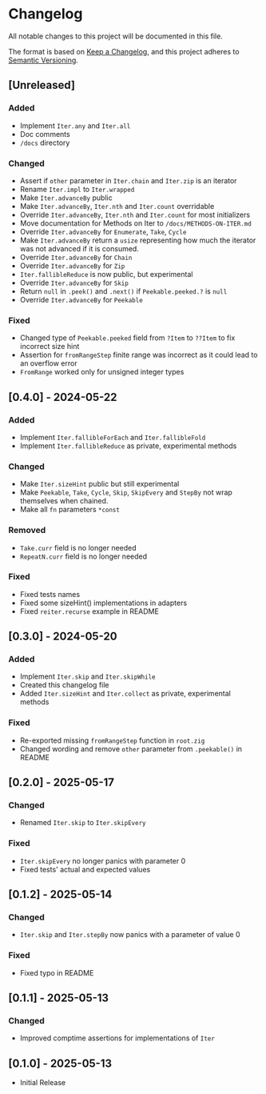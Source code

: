 # Changelog

All notable changes to this project will be documented in this file.

The format is based on [Keep a Changelog](https://keepachangelog.com/en/1.1.0/),
and this project adheres to [Semantic Versioning](https://semver.org/spec/v2.0.0.html).

## [Unreleased]

### Added

- Implement `Iter.any` and `Iter.all`
- Doc comments 
- `/docs` directory

### Changed

- Assert if `other` parameter in `Iter.chain` and `Iter.zip` is an iterator
- Rename `Iter.impl` to `Iter.wrapped`
- Make `Iter.advanceBy` public
- Make `Iter.advanceBy`, `Iter.nth` and `Iter.count` overridable
- Override `Iter.advanceBy`, `Iter.nth` and `Iter.count` for most initializers
- Move documentation for Methods on Iter to `/docs/METHODS-ON-ITER.md`
- Override `Iter.advanceBy` for `Enumerate`, `Take`, `Cycle`
- Make `Iter.advanceBy` return a `usize` representing how much the iterator was not advanced if it is consumed.
- Override `Iter.advanceBy` for `Chain`
- Override `Iter.advanceBy` for `Zip`
- `Iter.fallibleReduce` is now public, but experimental
- Override `Iter.advanceBy` for `Skip`
- Return `null` in `.peek()` and `.next()` if `Peekable.peeked.?` is `null`
- Override `Iter.advanceBy` for `Peekable`

### Fixed 

- Changed type of `Peekable.peeked` field from `?Item` to `??Item` to fix incorrect size hint
- Assertion for `fromRangeStep` finite range was incorrect as it could lead to an overflow error
- `FromRange` worked only for unsigned integer types

## [0.4.0] - 2024-05-22

### Added

- Implement `Iter.fallibleForEach` and `Iter.fallibleFold`
- Implement `Iter.fallibleReduce` as private, experimental methods

### Changed

- Make `Iter.sizeHint` public but still experimental
- Make `Peekable`, `Take`, `Cycle`, `Skip`, `SkipEvery` and `StepBy` not wrap themselves when chained.
- Make all `fn` parameters `*const`

### Removed

- `Take.curr` field is no longer needed
- `RepeatN.curr` field is no longer needed

### Fixed

- Fixed tests names
- Fixed some sizeHint() implementations in adapters
- Fixed `reiter.recurse` example in README 

## [0.3.0] - 2024-05-20

### Added

- Implement `Iter.skip` and `Iter.skipWhile`
- Created this changelog file
- Added `Iter.sizeHint` and `Iter.collect` as private, experimental methods

### Fixed

- Re-exported missing `fromRangeStep` function in `root.zig`
- Changed wording and remove `other` parameter from `.peekable()` in README

## [0.2.0] - 2025-05-17

### Changed

- Renamed `Iter.skip` to `Iter.skipEvery`

### Fixed

- `Iter.skipEvery` no longer panics with parameter 0
- Fixed tests' actual and expected values

## [0.1.2] - 2025-05-14

### Changed

- `Iter.skip` and `Iter.stepBy` now panics with a parameter of value 0

### Fixed

- Fixed typo in README 

## [0.1.1] - 2025-05-13

### Changed

- Improved comptime assertions for implementations of `Iter`

## [0.1.0] - 2025-05-13

- Initial Release